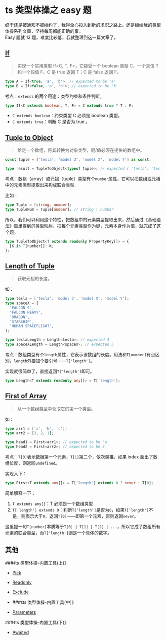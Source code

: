# ts 类型体操之 easy 题

终于还是被通知不被续约了，我得全心投入到新的求职之路上。还是继续我的类型体操系列文章，坚持每周都能正确的事。\
Easy 题就 13 题，难度比较低，我就整理到这一篇文章了。

## [If][8]

> 实现一个实用类型 If<C, T, F>，它接受一个 boolean 类型 C，一个真值 T 和一个假值 F。C 是 true 返回 T；C 是 false 返回 F。

```ts
type A = If<true, 'a', 'b'>; // expected to be 'a'
type B = If<false, 'a', 'b'>; // expected to be 'b'
```

考点：`extends` 的两个用途：类型约束和条件判断。

```ts
type If<C extends boolean, T, F> = C extends true ? T : F;
```

- `C extends boolean`：约束类型 C 必须是 boolean 类型。
- `C extends true`：判断 C 是否为 true 。

## [Tuple to Object ][5]

> 给定一个数组，将其转换为对象类型，键/值必须在提供的数组中。

```ts
const tuple = ['tesla', 'model 3', 'model X', 'model Y'] as const;

type result = TupleToObject<typeof tuple>; // expected { 'tesla': 'tesla', 'model 3': 'model 3', 'model X': 'model X', 'model Y': 'model Y'}
```

考点：数组（array）或元祖（tuple）类型有个`number`属性，它可以把数组或元祖中的元素类型提取出来构成联合类型.

比如：

```ts
type Tuple = [string, number];
type TupleNum = Tuple[number]; // string | number
```

所以，我们可以利用这个特性，把数组中的元素类型提取出来，然后通过《基础语法》篇里提到的类型映射，把每个元素类型作为键，元素本身作为值，就完成了这个题。

```ts
type TupleToObject<T extends readonly PropertyKey[]> = {
  [K in T[number]]: K;
};
```

## [Length of Tuple][7]

> 获取元祖的长度。

如：

```ts
type tesla = ['tesla', 'model 3', 'model X', 'model Y'];
type spaceX = [
  'FALCON 9',
  'FALCON HEAVY',
  'DRAGON',
  'STARSHIP',
  'HUMAN SPACEFLIGHT',
];

type teslaLength = Length<tesla>; // expected 4
type spaceXLength = Length<spaceX>; // expected 5
```

考点：数组类型有个`length`属性，它表示该数组的长度。用法和`T[number]`有点区别，`length`外要加个要引号——`T['length']`。

实现就很简单了，直接返回`T['length']`即可。

```ts
type Length<T extends readonly any[]> = T['length'];
```

## [First of Array][6]

> 从一个数组类型中获取它的第一个类型。

如：

```ts
type arr1 = ['a', 'b', 'c'];
type arr2 = [3, 2, 1];

type head1 = First<arr1>; // expected to be 'a'
type head2 = First<arr2>; // expected to be 3
```

考点：`T[0]`表示数据第一个元素，`T[1]`第二个，依次类推。如果 index 超出了数组长度，则返回`undefined`。

实现入下：

```ts
type First<T extends any[]> = T['length'] extends 0 ? never : T[0];
```

简单解释一下：

1. `T extends any[]`：T 必须是一个数组类型
2. `T['length'] extends 0`：判断`T['length']`是否为`0`，如果`T['length']`不是，则表示大于`0`，返回`T[0]`——即第一个元素，否则返回`never`。

这里提一句`T[number]`本质等于`T[0] | T[1] | T[2] | ...`，所以它成了数组所有元素的联合类型，而`T['length']`则是一个具体的数字。

## 其他

###《ts 类型体操-内置工具(上)》

- [Pick][1]
- [Readonly][2]
- [Exclude][3]
- ###《ts 类型体操-内置工具(中)》

- [Parameters][9]

###《ts 类型体操-内置工具(下)》

- [Awaited][4]

[1]: https://github.com/type-challenges/type-challenges/blob/main/questions/00004-easy-pick/README.md
[2]: https://github.com/type-challenges/type-challenges/blob/main/questions/00007-easy-readonly/README.md
[3]: https://github.com/type-challenges/type-challenges/blob/main/questions/00043-easy-exclude/README.md
[4]: https://github.com/type-challenges/type-challenges/blob/main/questions/00189-easy-awaited/README.md
[5]: https://github.com/type-challenges/type-challenges/blob/main/questions/00011-easy-tuple-to-object/README.md
[6]: https://github.com/type-challenges/type-challenges/blob/main/questions/00014-easy-first/README.md
[7]: https://github.com/type-challenges/type-challenges/blob/main/questions/00018-easy-tuple-length/README.md
[8]: https://github.com/type-challenges/type-challenges/blob/main/questions/00268-easy-if/README.md
[9]: https://github.com/type-challenges/type-challenges/blob/main/questions/03312-easy-parameters/README.md
